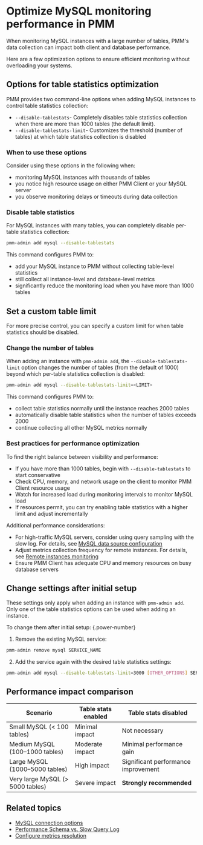# Optimize MySQL monitoring performance in PMM

When monitoring MySQL instances with a large number of tables, PMM's data collection can impact both client and database performance. 

Here are a few optimization options to ensure efficient monitoring without overloading your systems.

## Options for table statistics optimization

PMM provides two command-line options when adding MySQL instances to control table statistics collection:

- `--disable-tablestats`- Completely disables table statistics collection when there are more than 1000 tables (the default limit).
- `--disable-tablestats-limit`- Customizes the threshold (number of tables) at which table statistics collection is disabled

### When to use these options

Consider using these options in the following when:

-  monitoring MySQL instances with thousands of tables
-  you notice high resource usage on either PMM Client or your MySQL server
-  you observe monitoring delays or timeouts during data collection

### Disable table statistics

For MySQL instances with many tables, you can completely disable per-table statistics collection:
```sh
pmm-admin add mysql --disable-tablestats
```

This command configures PMM to: 

- add your MySQL instance to PMM without collecting table-level statistics
- still collect all instance-level and database-level metrics
- significantly reduce the monitoring load when you have more than 1000 tables

##  Set a custom table limit
For more precise control, you can specify a custom limit for when table statistics should be disabled.

### Change the number of tables
When adding an instance with `pmm-admin add`, the `--disable-tablestats-limit` option changes the number of tables (from the default of 1000) beyond which per-table statistics collection is disabled:

```sh
pmm-admin add mysql --disable-tablestats-limit=<LIMIT>
```

This command configures PMM to: 

- collect table statistics normally until the instance reaches 2000 tables
- automatically disable table statistics when the number of tables exceeds 2000
- continue collecting all other MySQL metrics normally

### Best practices for performance optimization

To find the right balance between visibility and performance:

- If you have more than 1000 tables, begin with `--disable-tablestats` to start conservative
- Check CPU, memory, and network usage on the client to monitor PMM Client resource usage
- Watch for increased load during monitoring intervals to monitor MySQL load
- If resources permit, you can try enabling table statistics with a higher limit and adjust incrementally

Additional performance considerations: 

- For high-traffic MySQL servers, consider using query sampling with the slow log. For details, see [MySQL data source configuration](../mysql/mysql.md#configure-data-source)
- Adjust metrics collection frequency for remote instances. For details, see [Remote instances monitoring](../remote.md#recommended-resolution-settings)
- Ensure PMM Client has adequate CPU and memory resources on busy database servers

## Change settings after initial setup

These settings only apply when adding an instance with `pmm-admin add`. Only one of the table statistics options can be used when adding an instance.

To change them after initial setup:
{.power-number}

1. Remove the existing MySQL service:
```sh
pmm-admin remove mysql SERVICE_NAME
```
2. Add the service again with the desired table statistics settings:
```sh
pmm-admin add mysql --disable-tablestats-limit=3000 [OTHER_OPTIONS] SERVICE_NAME
```

## Performance impact comparison

| Scenario                       | Table stats enabled        | Table stats disabled                    |
|-------------------------------|----------------------------|------------------------------------------|
| Small MySQL (< 100 tables)    | Minimal impact             | Not necessary                            |
| Medium MySQL (100–1000 tables)| Moderate impact            | Minimal performance gain                 |
| Large MySQL (1000–5000 tables)| High impact                | Significant performance improvement      |
| Very large MySQL (> 5000 tables)| Severe impact            | **Strongly recommended**                 |

## Related topics

- [MySQL connection options](../mysql/mysql.md)
- [Performance Schema vs. Slow Query Log](../mysql/mysql.md#configure-data-source)
- [Configure metrics resolution](../../../../configure-pmm/metrics_res.md)
